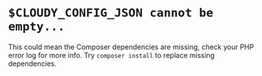 <!--
id: empty_config
tags: ''
-->

# `$CLOUDY_CONFIG_JSON cannot be empty...`

This could mean the Composer dependencies are missing, check your PHP error log for more info. Try `composer install` to replace missing dependencies.
